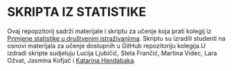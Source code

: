 

# SKRIPTA IZ STATISTIKE 

Ovaj repopzitorij sadrži materijale i skriptu za učenje koja prati kolegij iz [Primjene statistike u društvenim istraživanjima](https://github.com/BrbanMiro/Statistika). Skriptu su izradili studenti na osnovi materijala za učenje dostupnih u GitHub repozitoriju kolegija.U izdradi skripte sudjeluju Lucija Ljubičić, Stela Frančić, Martina Videc, Lara Ožvat, Jasmina Kofjač i [Katarina Handabaka](https://github.com/kitketica).


